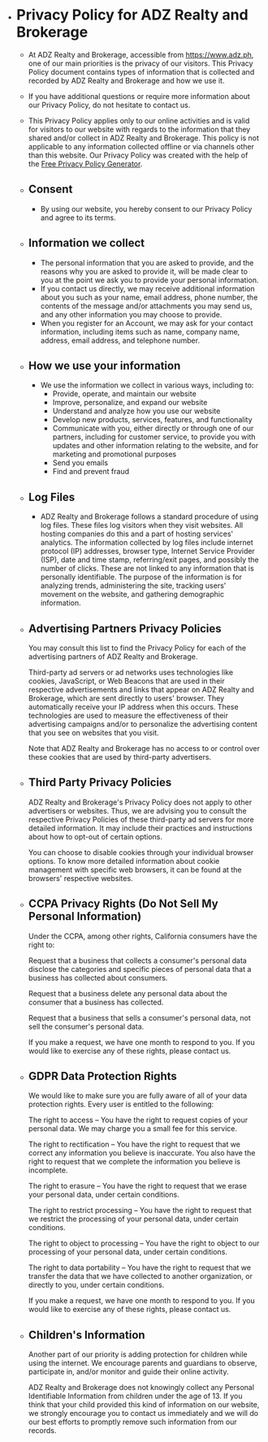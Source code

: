 - # Privacy Policy for ADZ Realty and Brokerage
	- At ADZ Realty and Brokerage, accessible from https://www.adz.ph, one of our main priorities is the privacy of our visitors. This Privacy Policy document contains types of information that is collected and recorded by ADZ Realty and Brokerage and how we use it.
	- If you have additional questions or require more information about our Privacy Policy, do not hesitate to contact us.
	- This Privacy Policy applies only to our online activities and is valid for visitors to our website with regards to the information that they shared and/or collect in ADZ Realty and Brokerage. This policy is not applicable to any information collected offline or via channels other than this website. Our Privacy Policy was created with the help of the [Free Privacy Policy Generator](https://www.privacypolicygenerator.info/).
	- ## Consent
		- By using our website, you hereby consent to our Privacy Policy and agree to its terms.
	- ## Information we collect
		- The personal information that you are asked to provide, and the reasons why you are asked to provide it, will be made clear to you at the point we ask you to provide your personal information.
		- If you contact us directly, we may receive additional information about you such as your name, email address, phone number, the contents of the message and/or attachments you may send us, and any other information you may choose to provide.
		- When you register for an Account, we may ask for your contact information, including items such as name, company name, address, email address, and telephone number.
	- ## How we use your information
		- We use the information we collect in various ways, including to:
			- Provide, operate, and maintain our website
			- Improve, personalize, and expand our website
			- Understand and analyze how you use our website
			- Develop new products, services, features, and functionality
			- Communicate with you, either directly or through one of our partners, including for customer service, to provide you with updates and other information relating to the website, and for marketing and promotional purposes
			- Send you emails
			- Find and prevent fraud
	- ## Log Files
		- ADZ Realty and Brokerage follows a standard procedure of using log files. These files log visitors when they visit websites. All hosting companies do this and a part of hosting services' analytics. The information collected by log files include internet protocol (IP) addresses, browser type, Internet Service Provider (ISP), date and time stamp, referring/exit pages, and possibly the number of clicks. These are not linked to any information that is personally identifiable. The purpose of the information is for analyzing trends, administering the site, tracking users' movement on the website, and gathering demographic information.
	- ## Advertising Partners Privacy Policies
	  
	  You may consult this list to find the Privacy Policy for each of the advertising partners of ADZ Realty and Brokerage.
	  
	  Third-party ad servers or ad networks uses technologies like cookies, JavaScript, or Web Beacons that are used in their respective advertisements and links that appear on ADZ Realty and Brokerage, which are sent directly to users' browser. They automatically receive your IP address when this occurs. These technologies are used to measure the effectiveness of their advertising campaigns and/or to personalize the advertising content that you see on websites that you visit.
	  
	  Note that ADZ Realty and Brokerage has no access to or control over these cookies that are used by third-party advertisers.
	- ## Third Party Privacy Policies
	  
	  ADZ Realty and Brokerage's Privacy Policy does not apply to other advertisers or websites. Thus, we are advising you to consult the respective Privacy Policies of these third-party ad servers for more detailed information. It may include their practices and instructions about how to opt-out of certain options. 
	  
	  You can choose to disable cookies through your individual browser options. To know more detailed information about cookie management with specific web browsers, it can be found at the browsers' respective websites.
	- ## CCPA Privacy Rights (Do Not Sell My Personal Information)
	  
	  Under the CCPA, among other rights, California consumers have the right to:
	  
	  Request that a business that collects a consumer's personal data disclose the categories and specific pieces of personal data that a business has collected about consumers.
	  
	  Request that a business delete any personal data about the consumer that a business has collected.
	  
	  Request that a business that sells a consumer's personal data, not sell the consumer's personal data.
	  
	  If you make a request, we have one month to respond to you. If you would like to exercise any of these rights, please contact us.
	- ## GDPR Data Protection Rights
	  
	  We would like to make sure you are fully aware of all of your data protection rights. Every user is entitled to the following:
	  
	  The right to access – You have the right to request copies of your personal data. We may charge you a small fee for this service.
	  
	  The right to rectification – You have the right to request that we correct any information you believe is inaccurate. You also have the right to request that we complete the information you believe is incomplete.
	  
	  The right to erasure – You have the right to request that we erase your personal data, under certain conditions.
	  
	  The right to restrict processing – You have the right to request that we restrict the processing of your personal data, under certain conditions.
	  
	  The right to object to processing – You have the right to object to our processing of your personal data, under certain conditions.
	  
	  The right to data portability – You have the right to request that we transfer the data that we have collected to another organization, or directly to you, under certain conditions.
	  
	  If you make a request, we have one month to respond to you. If you would like to exercise any of these rights, please contact us.
	- ## Children's Information
	  
	  Another part of our priority is adding protection for children while using the internet. We encourage parents and guardians to observe, participate in, and/or monitor and guide their online activity.
	  
	  ADZ Realty and Brokerage does not knowingly collect any Personal Identifiable Information from children under the age of 13. If you think that your child provided this kind of information on our website, we strongly encourage you to contact us immediately and we will do our best efforts to promptly remove such information from our records.